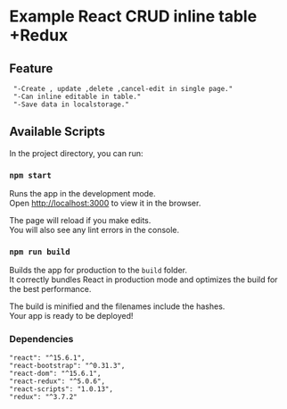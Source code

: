 

# Example React CRUD inline table +Redux

## Feature
     
     "-Create , update ,delete ,cancel-edit in single page."
     "-Can inline editable in table."
     "-Save data in localstorage."

## Available Scripts

In the project directory, you can run:

### `npm start`

Runs the app in the development mode.<br>
Open [http://localhost:3000](http://localhost:3000) to view it in the browser.

The page will reload if you make edits.<br>
You will also see any lint errors in the console.

### `npm run build`

Builds the app for production to the `build` folder.<br>
It correctly bundles React in production mode and optimizes the build for the best performance.

The build is minified and the filenames include the hashes.<br>
Your app is ready to be deployed!


### Dependencies
    "react": "^15.6.1",
    "react-bootstrap": "^0.31.3",
    "react-dom": "^15.6.1",
    "react-redux": "^5.0.6",
    "react-scripts": "1.0.13",
    "redux": "^3.7.2"
